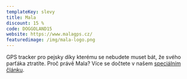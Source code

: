 ```yaml
---
templateKey: slevy
title: Mala
discount: 15 %
code: DOGGOLAND15
website: https://www.malagps.cz/
featuredimage: /img/mala-logo.png
---
```

G﻿PS tracker pro pejsky díky kterému se nebudete muset bát, že svého parťáka ztratíte. Proč právě Mala? Více se dočtete v našem [speciálním článku](https://doggoland.cz/blog/testov%C3%A1n%C3%AD-gps-tracker%C5%AF-pro-pejsky-%E2%80%93-mala-vs-tractive/).